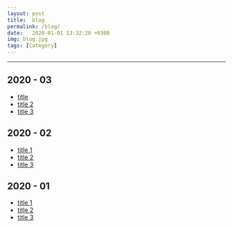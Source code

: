 ```yaml
---
layout: post
title:  blog
permalink: /blog/
date:   2020-01-01 13:32:20 +0300
img: blog.jpg
tags: [Category]
---
```


---


## 2020 - 03

- <a href="https://userdoa.github.io/blog/title/">title</a>
- <a href="https://userdoa.github.io/blog/">title 2</a>
- <a href="https://userdoa.github.io/blog/">title 3</a>


## 2020 - 02

- <a href="https://userdoa.github.io/blog/">title 1</a>
- <a href="https://userdoa.github.io/blog/">title 2</a>
- <a href="https://userdoa.github.io/blog/">title 3</a>


## 2020 - 01

- <a href="https://userdoa.github.io/blog/">title 1</a>
- <a href="https://userdoa.github.io/blog/">title 2</a>
- <a href="https://userdoa.github.io/blog/">title 3</a>

